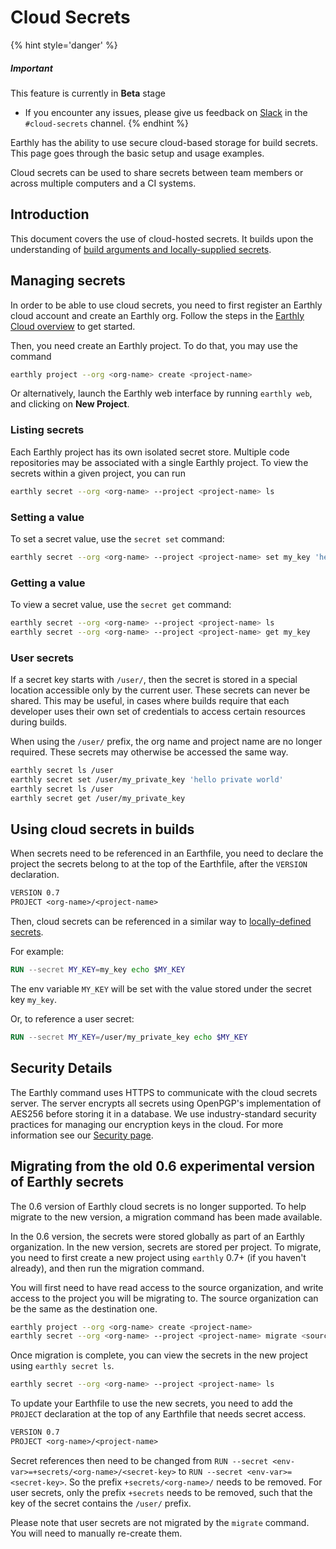 # Cloud Secrets

{% hint style='danger' %}
##### Important

This feature is currently in **Beta** stage

* If you encounter any issues, please give us feedback on [Slack](https://earthly.dev/slack) in the `#cloud-secrets` channel.
{% endhint %}

Earthly has the ability to use secure cloud-based storage for build secrets. This page goes through the basic setup and usage examples.

Cloud secrets can be used to share secrets between team members or across multiple computers and a CI systems.

## Introduction

This document covers the use of cloud-hosted secrets. It builds upon the understanding of [build arguments and locally-supplied secrets](../guides/build-args.md).

## Managing secrets

In order to be able to use cloud secrets, you need to first register an Earthly cloud account and create an Earthly org. Follow the steps in the [Earthly Cloud overview](../overview.md#getting-started) to get started.

Then, you need create an Earthly project. To do that, you may use the command

```bash
earthly project --org <org-name> create <project-name>
```

Or alternatively, launch the Earthly web interface by running `earthly web`, and clicking on **New Project**.

### Listing secrets

Each Earthly project has its own isolated secret store. Multiple code repositories may be associated with a single Earthly project. To view the secrets within a given project, you can run

```bash
earthly secret --org <org-name> --project <project-name> ls
```

### Setting a value

To set a secret value, use the `secret set` command:

```bash
earthly secret --org <org-name> --project <project-name> set my_key 'hello world'
```

### Getting a value

To view a secret value, use the `secret get` command:

```bash
earthly secret --org <org-name> --project <project-name> ls
earthly secret --org <org-name> --project <project-name> get my_key
```

### User secrets

If a secret key starts with `/user/`, then the secret is stored in a special location accessible only by the current user. These secrets can never be shared. This may be useful, in cases where builds require that each developer uses their own set of credentials to access certain resources during builds.

When using the `/user/` prefix, the org name and project name are no longer required. These secrets may otherwise be accessed the same way.

```bash
earthly secret ls /user
earthly secret set /user/my_private_key 'hello private world'
earthly secret ls /user
earthly secret get /user/my_private_key
```

## Using cloud secrets in builds

When secrets need to be referenced in an Earthfile, you need to declare the project the secrets belong to at the top of the Earthfile, after the `VERSION` declaration.

```Dockerfile
VERSION 0.7
PROJECT <org-name>/<project-name>
```

Then, cloud secrets can be referenced in a similar way to [locally-defined secrets](../guides/build-args.md).

For example:

```Dockerfile
RUN --secret MY_KEY=my_key echo $MY_KEY
```

The env variable `MY_KEY` will be set with the value stored under the secret key `my_key`.

Or, to reference a user secret:

```Dockerfile
RUN --secret MY_KEY=/user/my_private_key echo $MY_KEY
```

## Security Details

The Earthly command uses HTTPS to communicate with the cloud secrets server. The server encrypts all secrets using OpenPGP's implementation of AES256 before storing it in a database. We use industry-standard security practices for managing our encryption keys in the cloud. For more information see our [Security page](https://earthly.dev/security).

## Migrating from the old 0.6 experimental version of Earthly secrets

The 0.6 version of Earthly cloud secrets is no longer supported. To help migrate to the new version, a migration command has been made available.

In the 0.6 version, the secrets were stored globally as part of an Earthly organization. In the new version, secrets are stored per project. To migrate, you need to first create a new project using `earthly` 0.7+ (if you haven't already), and then run the migration command.

You will first need to have read access to the source organization, and write access to the project you will be migrating to. The source organization can be the same as the destination one.

```bash
earthly project --org <org-name> create <project-name>
earthly secret --org <org-name> --project <project-name> migrate <source-org-name>
```

Once migration is complete, you can view the secrets in the new project using `earthly secret ls`.

```bash
earthly secret --org <org-name> --project <project-name> ls
```

To update your Earthfile to use the new secrets, you need to add the `PROJECT` declaration at the top of any Earthfile that needs secret access.

```Dockerfile
VERSION 0.7
PROJECT <org-name>/<project-name>
```

Secret references then need to be changed from `RUN --secret <env-var>=+secrets/<org-name>/<secret-key>` to `RUN --secret <env-var>=<secret-key>`. So the prefix `+secrets/<org-name>/` needs to be removed. For user secrets, only the prefix `+secrets` needs to be removed, such that the key of the secret contains the `/user/` prefix.

Please note that user secrets are not migrated by the `migrate` command. You will need to manually re-create them.
